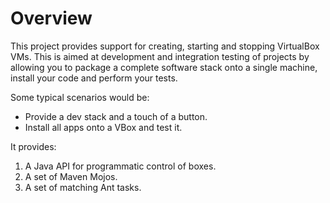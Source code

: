 Overview
===
This project provides support for creating, starting and stopping VirtualBox VMs. This is aimed at development and integration testing of projects by allowing you to package a complete software stack onto a single machine, install your code and perform your tests.

Some typical scenarios would be:

* Provide a dev stack and a touch of a button.
* Install all apps onto a VBox and test it.

It provides:

 1. A Java API for programmatic control of boxes.
 2. A set of Maven Mojos.
 3. A set of matching Ant tasks.


